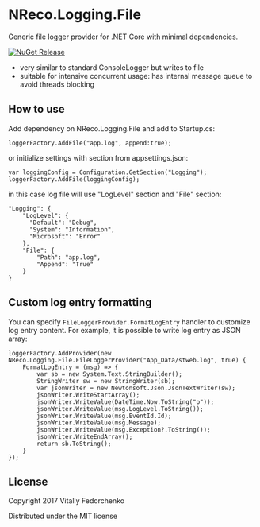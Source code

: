# NReco.Logging.File
Generic file logger provider for .NET Core with minimal dependencies.

[![NuGet Release](https://img.shields.io/nuget/v/NReco.Logging.File.svg)](https://www.nuget.org/packages/NReco.Logging.File/)

* very similar to standard ConsoleLogger but writes to file
* suitable for intensive concurrent usage: has internal message queue to avoid threads blocking

## How to use
Add dependency on NReco.Logging.File and add to Startup.cs:

```
loggerFactory.AddFile("app.log", append:true);
```  
or initialize settings with section from appsettings.json:
```
var loggingConfig = Configuration.GetSection("Logging");
loggerFactory.AddFile(loggingConfig);
```  
in this case log file will use "LogLevel" section and "File" section:
```
"Logging": {
	"LogLevel": {
	  "Default": "Debug",
	  "System": "Information",
	  "Microsoft": "Error"
	},
	"File": {
		"Path": "app.log",
		"Append": "True"
	}
}
```

## Custom log entry formatting
You can specify `FileLoggerProvider.FormatLogEntry` handler to customize log entry content. For example, it is possible to write log entry as JSON array:
```
loggerFactory.AddProvider(new NReco.Logging.File.FileLoggerProvider("App_Data/stweb.log", true) {
	FormatLogEntry = (msg) => {
		var sb = new System.Text.StringBuilder();
		StringWriter sw = new StringWriter(sb);
		var jsonWriter = new Newtonsoft.Json.JsonTextWriter(sw);
		jsonWriter.WriteStartArray();
		jsonWriter.WriteValue(DateTime.Now.ToString("o"));
		jsonWriter.WriteValue(msg.LogLevel.ToString());
		jsonWriter.WriteValue(msg.EventId.Id);
		jsonWriter.WriteValue(msg.Message);
		jsonWriter.WriteValue(msg.Exception?.ToString());
		jsonWriter.WriteEndArray();
		return sb.ToString();
	}
});
```

## License
Copyright 2017 Vitaliy Fedorchenko

Distributed under the MIT license